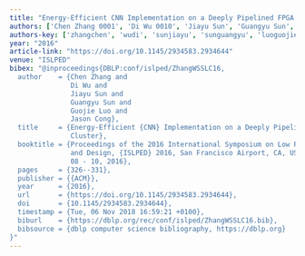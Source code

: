```yaml
---
title: "Energy-Efficient CNN Implementation on a Deeply Pipelined FPGA Cluster"
authors: ['Chen Zhang 0001', 'Di Wu 0010', 'Jiayu Sun', 'Guangyu Sun', 'Guojie Luo', 'Jason Cong']
authors-key: ['zhangchen', 'wudi', 'sunjiayu', 'sunguangyu', 'luoguojie', 'congjason']
year: "2016"
article-link: "https://doi.org/10.1145/2934583.2934644"
venue: "ISLPED"
bibex: "@inproceedings{DBLP:conf/islped/ZhangWSSLC16,
  author    = {Chen Zhang and
               Di Wu and
               Jiayu Sun and
               Guangyu Sun and
               Guojie Luo and
               Jason Cong},
  title     = {Energy-Efficient {CNN} Implementation on a Deeply Pipelined {FPGA}
               Cluster},
  booktitle = {Proceedings of the 2016 International Symposium on Low Power Electronics
               and Design, {ISLPED} 2016, San Francisco Airport, CA, USA, August
               08 - 10, 2016},
  pages     = {326--331},
  publisher = {{ACM}},
  year      = {2016},
  url       = {https://doi.org/10.1145/2934583.2934644},
  doi       = {10.1145/2934583.2934644},
  timestamp = {Tue, 06 Nov 2018 16:59:21 +0100},
  biburl    = {https://dblp.org/rec/conf/islped/ZhangWSSLC16.bib},
  bibsource = {dblp computer science bibliography, https://dblp.org}
}"
---
```

